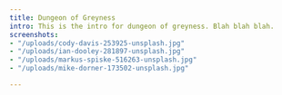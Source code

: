 ```yaml
---
title: Dungeon of Greyness
intro: This is the intro for dungeon of greyness. Blah blah blah.
screenshots:
- "/uploads/cody-davis-253925-unsplash.jpg"
- "/uploads/ian-dooley-281897-unsplash.jpg"
- "/uploads/markus-spiske-516263-unsplash.jpg"
- "/uploads/mike-dorner-173502-unsplash.jpg"

---
```

